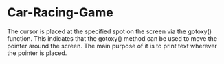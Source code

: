 # Car-Racing-Game
The cursor is placed at the specified spot on the screen via the gotoxy() function. This indicates that the gotoxy() method can be used to move the pointer around the screen. The main purpose of it is to print text wherever the pointer is placed.
